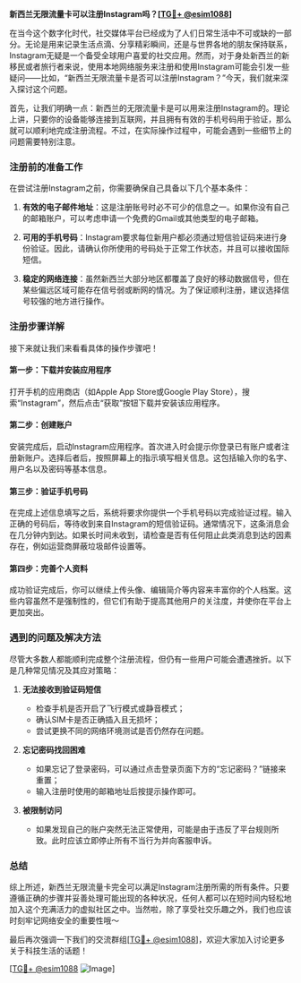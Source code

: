 **新西兰无限流量卡可以注册Instagram吗？[[TG💪+ @esim1088](https://t.me/s/esim1088)]**

在当今这个数字化时代，社交媒体平台已经成为了人们日常生活中不可或缺的一部分。无论是用来记录生活点滴、分享精彩瞬间，还是与世界各地的朋友保持联系，Instagram无疑是一个备受全球用户喜爱的社交应用。然而，对于身处新西兰的新移民或者旅行者来说，使用本地网络服务来注册和使用Instagram可能会引发一些疑问——比如，“新西兰无限流量卡是否可以注册Instagram？”今天，我们就来深入探讨这个问题。

首先，让我们明确一点：新西兰的无限流量卡是可以用来注册Instagram的。理论上讲，只要你的设备能够连接到互联网，并且拥有有效的手机号码用于验证，那么就可以顺利地完成注册流程。不过，在实际操作过程中，可能会遇到一些细节上的问题需要特别注意。

### 注册前的准备工作

在尝试注册Instagram之前，你需要确保自己具备以下几个基本条件：

1. **有效的电子邮件地址**：这是注册账号时必不可少的信息之一。如果你没有自己的邮箱账户，可以考虑申请一个免费的Gmail或其他类型的电子邮箱。
   
2. **可用的手机号码**：Instagram要求每位新用户都必须通过短信验证码来进行身份验证。因此，请确认你所使用的号码处于正常工作状态，并且可以接收国际短信。

3. **稳定的网络连接**：虽然新西兰大部分地区都覆盖了良好的移动数据信号，但在某些偏远区域可能存在信号弱或断网的情况。为了保证顺利注册，建议选择信号较强的地方进行操作。

### 注册步骤详解

接下来就让我们来看看具体的操作步骤吧！

#### 第一步：下载并安装应用程序
打开手机的应用商店（如Apple App Store或Google Play Store），搜索“Instagram”，然后点击“获取”按钮下载并安装该应用程序。

#### 第二步：创建账户
安装完成后，启动Instagram应用程序。首次进入时会提示你登录已有账户或者注册新账户。选择后者后，按照屏幕上的指示填写相关信息。这包括输入你的名字、用户名以及密码等基本信息。

#### 第三步：验证手机号码
在完成上述信息填写之后，系统将要求你提供一个手机号码以完成验证过程。输入正确的号码后，等待收到来自Instagram的短信验证码。通常情况下，这条消息会在几分钟内到达。如果长时间未收到，请检查是否有任何阻止此类消息到达的因素存在，例如运营商屏蔽垃圾邮件设置等。

#### 第四步：完善个人资料
成功验证完成后，你可以继续上传头像、编辑简介等内容来丰富你的个人档案。这些内容虽然不是强制性的，但它们有助于提高其他用户的关注度，并使你在平台上更加突出。

### 遇到的问题及解决方法

尽管大多数人都能顺利完成整个注册流程，但仍有一些用户可能会遭遇挫折。以下是几种常见情况及其应对策略：

1. **无法接收到验证码短信**
   - 检查手机是否开启了飞行模式或静音模式；
   - 确认SIM卡是否正确插入且无损坏；
   - 尝试更换不同的网络环境测试是否仍然存在问题。

2. **忘记密码找回困难**
   - 如果忘记了登录密码，可以通过点击登录页面下方的“忘记密码？”链接来重置；
   - 输入注册时使用的邮箱地址后按提示操作即可。

3. **被限制访问**
   - 如果发现自己的账户突然无法正常使用，可能是由于违反了平台规则所致。此时应该立即停止所有不当行为并向客服申诉。

### 总结

综上所述，新西兰无限流量卡完全可以满足Instagram注册所需的所有条件。只要遵循正确的步骤并妥善处理可能出现的各种状况，任何人都可以在短时间内轻松地加入这个充满活力的虚拟社区之中。当然啦，除了享受社交乐趣之外，我们也应该时刻牢记网络安全的重要性哦～ 

最后再次强调一下我们的交流群组[[TG💪+ @esim1088](https://t.me/s/esim1088)]，欢迎大家加入讨论更多关于科技生活的话题！ 

[[TG💪+ @esim1088](https://t.me/s/esim1088) ![Image](https://i.postimg.cc/4NQfJmqS/Snipaste-2025-05-13-00-14-12.png)]